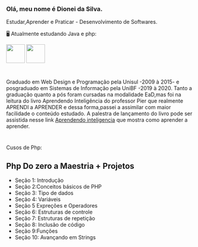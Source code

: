 ### Olá, meu nome é Dionei da Silva.
  Estudar,Aprender e Praticar - Desenvolvimento de Softwares.
 
  🖥️ Atualmente estudando Java e php:


 <img width='50' heigth='50' src="https://cdn.jsdelivr.net/gh/devicons/devicon/icons/java/java-original.svg" />   <img width='50' heigth='50' src="https://cdn.jsdelivr.net/gh/devicons/devicon/icons/php/php-original.svg" /> <link rel="stylesheet" href="https://cdn.jsdelivr.net/gh/devicons/devicon@v2.15.1/devicon.min.css">
 # 
 ####
Graduado em Web Design e Programação pela Unisul -2009 à 2015- e posgraduado em Sistemas de Informação pela UniBF -2019 à 2020.
 Tanto a graduação quanto a pós foram cursadas na modalidade EaD,mas foi na leitura do livro Aprendendo Inteligência do professor Pier que realmente APRENDI a APRENDER e dessa forma,passei a assimilar com maior facilidade o conteúdo estudado.
A palestra de lançamento do livro pode ser assistida nesse link [Aprendendo inteligencia](https://www.youtube.com/watch?v=RlSCoYwnxr4) que mostra como aprender a aprender.

#
## 
Cusos de Php:

## Php Do zero a Maestria + Projetos
* Seção 1: Introdução
* Seção 2:Conceitos básicos de PHP
* Seção 3: Tipo de dados
* Seção 4: Variáveis
* Seção 5 Expreções e Operadores
* Seção 6: Estruturas de controle
* Seção 7: Estruturas de repetição
* Seção 8: Inclusão de código
* Seção 9:Funções
* Seção 10: Avançando em Strings


 

            
          
           
          
          
          


